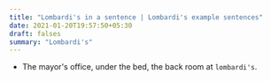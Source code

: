 ```yaml
---
title: "Lombardi's in a sentence | Lombardi's example sentences"
date: 2021-01-20T19:57:50+05:30
draft: falses
summary: "Lombardi's"
---
```

- The mayor's office, under the bed, the back room at `lombardi's`.
                 
